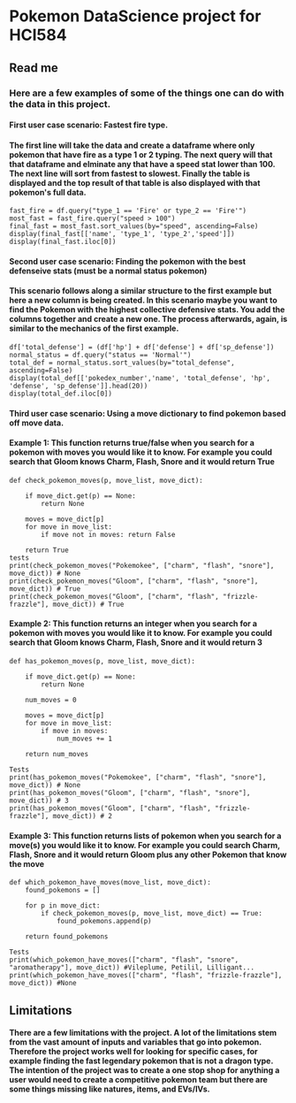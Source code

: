 # Pokemon DataScience project for HCI584

## Read me
### Here are a few examples of some of the things one can do with the data in this project. 

#### First user case scenario: Fastest fire type. 
#### The first line will take the data and create a dataframe where only pokemon that have fire as a type 1 or 2 typing. The next query will that that dataframe and elminate any that have a speed stat lower than 100. The next line will sort from fastest to slowest. Finally the table is displayed and the top result of that table is also displayed with that pokemon's full data.
    fast_fire = df.query("type_1 == 'Fire' or type_2 == 'Fire'")
    most_fast = fast_fire.query("speed > 100")
    final_fast = most_fast.sort_values(by="speed", ascending=False)
    display(final_fast[['name', 'type_1', 'type_2','speed']])
    display(final_fast.iloc[0])

#### Second user case scenario: Finding the pokemon with the best defenseive stats (must be a normal status pokemon)
#### This scenario follows along a similar structure to the first example but here a new column is being created. In this scenario maybe you want to find the Pokemon with the highest collective defensive stats. You add the columns together and create a new one. The process afterwards, again, is similar to the mechanics of the first example.
    df['total_defense'] = (df['hp'] + df['defense'] + df['sp_defense'])
    normal_status = df.query("status == 'Normal'")
    total_def = normal_status.sort_values(by="total_defense", ascending=False)
    display(total_def[['pokedex_number','name', 'total_defense', 'hp', 'defense', 'sp_defense']].head(20))
    display(total_def.iloc[0])

#### Third user case scenario: Using a move dictionary to find pokemon based off move data.
#### Example 1: This function returns true/false when you search for a pokemon with moves you would like it to know. For example you could search that Gloom knows Charm, Flash, Snore and it would return True

    def check_pokemon_moves(p, move_list, move_dict):

        if move_dict.get(p) == None:
            return None

        moves = move_dict[p]
        for move in move_list:
            if move not in moves: return False

        return True
    tests
    print(check_pokemon_moves("Pokemokee", ["charm", "flash", "snore"], move_dict)) # None
    print(check_pokemon_moves("Gloom", ["charm", "flash", "snore"], move_dict)) # True
    print(check_pokemon_moves("Gloom", ["charm", "flash", "frizzle-frazzle"], move_dict)) # True

#### Example 2: This function returns an integer when you search for a pokemon with moves you would like it to know. For example you could search that Gloom knows Charm, Flash, Snore and it would return 3
    def has_pokemon_moves(p, move_list, move_dict):

        if move_dict.get(p) == None:
            return None
        
        num_moves = 0

        moves = move_dict[p]
        for move in move_list:
            if move in moves: 
                num_moves += 1

        return num_moves

    Tests
    print(has_pokemon_moves("Pokemokee", ["charm", "flash", "snore"], move_dict)) # None
    print(has_pokemon_moves("Gloom", ["charm", "flash", "snore"], move_dict)) # 3
    print(has_pokemon_moves("Gloom", ["charm", "flash", "frizzle-frazzle"], move_dict)) # 2

#### Example 3: This function returns lists of pokemon when you search for a move(s) you would like it to know. For example you could search Charm, Flash, Snore and it would return Gloom plus any other Pokemon that know the move
    def which_pokemon_have_moves(move_list, move_dict):
        found_pokemons = []
        
        for p in move_dict:
            if check_pokemon_moves(p, move_list, move_dict) == True:
                found_pokemons.append(p)
    
        return found_pokemons

    Tests
    print(which_pokemon_have_moves(["charm", "flash", "snore", "aromatherapy"], move_dict)) #Vileplume, Petilil, Lilligant...
    print(which_pokemon_have_moves(["charm", "flash", "frizzle-frazzle"], move_dict)) #None

## Limitations
#### There are a few limitations with the project. A lot of the limitations stem from the vast amount of inputs and variables that go into pokemon. Therefore the project works well for looking for specific cases, for example finding the fast legendary pokemon that is not a dragon type. The intention of the project was to create a one stop shop for anything a user would need to create a competitive pokemon team but there are some things missing like natures, items, and EVs/IVs.